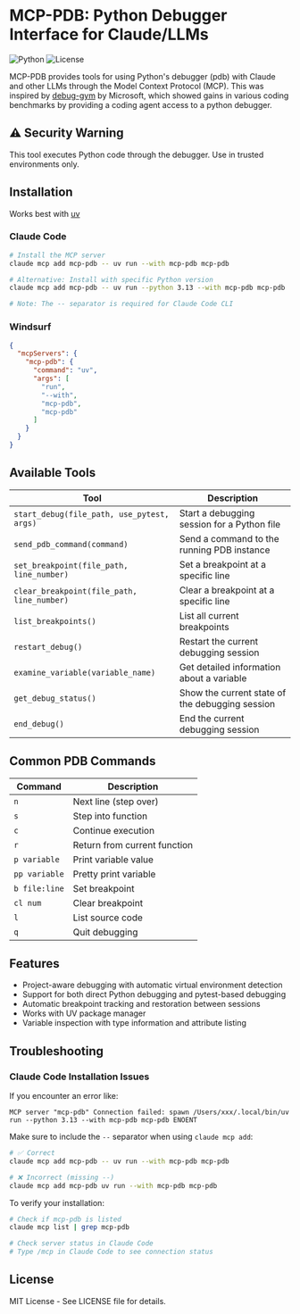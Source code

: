 # MCP-PDB: Python Debugger Interface for Claude/LLMs

![Python](https://img.shields.io/badge/Python-3.12+-blue.svg)
![License](https://img.shields.io/badge/License-MIT-green.svg)

MCP-PDB provides tools for using Python's debugger (pdb) with Claude and other LLMs through the Model Context Protocol (MCP). This was inspired by [debug-gym](https://microsoft.github.io/debug-gym/) by Microsoft, which showed gains in various coding benchmarks by providing a coding agent access to a python debugger.

## ⚠️ Security Warning

This tool executes Python code through the debugger. Use in trusted environments only.

## Installation

Works best with [uv](https://docs.astral.sh/uv/getting-started/features/)

### Claude Code
```bash
# Install the MCP server
claude mcp add mcp-pdb -- uv run --with mcp-pdb mcp-pdb

# Alternative: Install with specific Python version
claude mcp add mcp-pdb -- uv run --python 3.13 --with mcp-pdb mcp-pdb

# Note: The -- separator is required for Claude Code CLI
```

### Windsurf
```json
{
  "mcpServers": {
    "mcp-pdb": {
      "command": "uv",
      "args": [
        "run",
        "--with",
        "mcp-pdb",
        "mcp-pdb"
      ]
    }
  }
}
```

## Available Tools

| Tool | Description |
|------|-------------|
| `start_debug(file_path, use_pytest, args)` | Start a debugging session for a Python file |
| `send_pdb_command(command)` | Send a command to the running PDB instance |
| `set_breakpoint(file_path, line_number)` | Set a breakpoint at a specific line |
| `clear_breakpoint(file_path, line_number)` | Clear a breakpoint at a specific line |
| `list_breakpoints()` | List all current breakpoints |
| `restart_debug()` | Restart the current debugging session |
| `examine_variable(variable_name)` | Get detailed information about a variable |
| `get_debug_status()` | Show the current state of the debugging session |
| `end_debug()` | End the current debugging session |

## Common PDB Commands

| Command | Description |
|---------|-------------|
| `n` | Next line (step over) |
| `s` | Step into function |
| `c` | Continue execution |
| `r` | Return from current function |
| `p variable` | Print variable value |
| `pp variable` | Pretty print variable |
| `b file:line` | Set breakpoint |
| `cl num` | Clear breakpoint |
| `l` | List source code |
| `q` | Quit debugging |

## Features

- Project-aware debugging with automatic virtual environment detection
- Support for both direct Python debugging and pytest-based debugging
- Automatic breakpoint tracking and restoration between sessions
- Works with UV package manager
- Variable inspection with type information and attribute listing

## Troubleshooting

### Claude Code Installation Issues

If you encounter an error like:
```
MCP server "mcp-pdb" Connection failed: spawn /Users/xxx/.local/bin/uv run --python 3.13 --with mcp-pdb mcp-pdb ENOENT
```

Make sure to include the `--` separator when using `claude mcp add`:
```bash
# ✅ Correct
claude mcp add mcp-pdb -- uv run --with mcp-pdb mcp-pdb

# ❌ Incorrect (missing --)
claude mcp add mcp-pdb uv run --with mcp-pdb mcp-pdb
```

To verify your installation:
```bash
# Check if mcp-pdb is listed
claude mcp list | grep mcp-pdb

# Check server status in Claude Code
# Type /mcp in Claude Code to see connection status
```

## License

MIT License - See LICENSE file for details.
